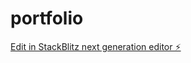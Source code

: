 # portfolio

[Edit in StackBlitz next generation editor ⚡️](https://stackblitz.com/~/github.com/SamirAhmedAnsari/portfolio)